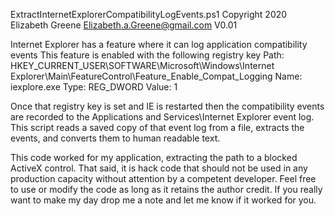 ExtractInternetExplorerCompatibilityLogEvents.ps1
Copyright 2020 Elizabeth Greene <Elizabeth.a.Greene@gmail.com>
V0.01

Internet Explorer has a feature where it can log application compatibility events
This feature is enabled with the following registry key
Path: HKEY_CURRENT_USER\SOFTWARE\Microsoft\Windows\Internet Explorer\Main\FeatureControl\Feature_Enable_Compat_Logging
Name: iexplore.exe
Type: REG_DWORD
Value: 1

Once that registry key is set and IE is restarted then the compatibility events are recorded to the Applications and Services\Internet Explorer event log.
This script reads a saved copy of that event log from a file, extracts the events, and converts them to human readable text.

This code worked for my application, extracting the path to a blocked ActiveX control.  That said, it is hack code that should not be used in any production capacity without attention by a competent developer.
Feel free to use or modify the code as long as it retains the author credit.  If you really want to make my day drop me a note and let me know if it worked for you.
